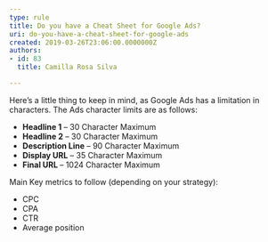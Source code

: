 ```yaml
---
type: rule
title: Do you have a Cheat Sheet for Google Ads?
uri: do-you-have-a-cheat-sheet-for-google-ads
created: 2019-03-26T23:06:00.0000000Z
authors:
- id: 83
  title: Camilla Rosa Silva

---
```




<span class='intro'> <p class="ssw15-rteElement-P">Here’s a little thing to keep in mind, as Google Ads has a limitation in characters. The Ads character limits are as follows&#58;​<br></p> </span>

<ul class="greyBox"><li><b>​Headline 1</b><b></b> – 30 Character Maximum</li><li><b>Headline 2</b> – 30 Character Maximum</li><li><b>Description Line</b> – 90 Character Maximum</li><li><b>Display URL</b> – 35 Character Maximum</li><li><b>Final URL </b>– 1024 Character Maximum</li></ul><p>Main Key metrics to follow (depending on your strategy)&#58;<br><ul><li>CPC&#160;&#160;&#160;&#160; &#160;&#160; </li><li>CPA</li><li>CTR</li><li>Average position​​<br></li></ul></p>


